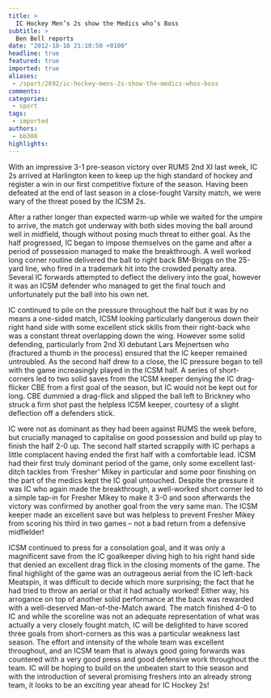 ```yaml
---
title: >
  IC Hockey Men’s 2s show the Medics who’s Boss
subtitle: >
  Ben Bell reports
date: "2012-10-18 21:10:50 +0100"
headline: true
featured: true
imported: true
aliases:
 - /sport/2692/ic-hockey-mens-2s-show-the-medics-whos-boss
comments:
categories:
 - sport
tags:
 - imported
authors:
 - bb308
highlights:
---
```


With an impressive 3-1 pre-season victory over RUMS 2nd XI last week, IC 2s arrived at Harlington keen to keep up the high standard of hockey and register a win in our first competitive fixture of the season. Having been defeated at the end of last season in a close-fought Varsity match, we were wary of the threat posed by the ICSM 2s.

After a rather longer than expected warm-up while we waited for the umpire to arrive, the match got underway with both sides moving the ball around well in midfield, though without posing much threat to either goal. As the half progressed, IC began to impose themselves on the game and after a period of possession managed to make the breakthrough. A well worked long corner routine delivered the ball to right back BM-Briggs on the 25-yard line, who fired in a trademark hit into the crowded penalty area. Several IC forwards attempted to deflect the delivery into the goal, however it was an ICSM defender who managed to get the final touch and unfortunately put the ball into his own net.

IC continued to pile on the pressure throughout the half but it was by no means a one-sided match, ICSM looking particularly dangerous down their right hand side with some excellent stick skills from their right-back who was a constant threat overlapping down the wing. However some solid defending, particularly from 2nd XI debutant Lars Mejnertsen who (fractured a thumb in the process) ensured that the IC keeper remained untroubled. As the second half drew to a close, the IC pressure began to tell with the game increasingly played in the ICSM half. A series of short-corners led to two solid saves from the ICSM keeper denying the IC drag-flicker CBE from a first goal of the season, but IC would not be kept out for long. CBE dummied a drag-flick and slipped the ball left to Brickney who struck a firm shot past the helpless ICSM keeper, courtesy of a slight deflection off a defenders stick.

IC were not as dominant as they had been against RUMS the week before, but crucially managed to capitalise on good possession and build up play to finish the half 2-0 up. The second half started scrappily with IC perhaps a little complacent having ended the first half with a comfortable lead. ICSM had their first truly dominant period of the game, only some excellent last-ditch tackles from ‘Fresher’ Mikey in particular and some poor finishing on the part of the medics kept the IC goal untouched. Despite the pressure it was IC who again made the breakthrough, a well-worked short corner led to a simple tap-in for Fresher Mikey to make it 3-0 and soon afterwards the victory was confirmed by another goal from the very same man. The ICSM keeper made an excellent save but was helpless to prevent Fresher Mikey from scoring his third in two games – not a bad return from a defensive midfielder!

ICSM continued to press for a consolation goal, and it was only a magnificent save from the IC goalkeeper diving high to his right hand side that denied an excellent drag flick in the closing moments of the game. The final highlight of the game was an outrageous aerial from the IC left-back Meatspin, it was difficult to decide which more surprising; the fact that he had tried to throw an aerial or that it had actually worked! Either way, his arrogance on top of another solid performance at the back was rewarded with a well-deserved Man-of-the-Match award. The match finished 4-0 to IC and while the scoreline was not an adequate representation of what was actually a very closely fought match, IC will be delighted to have scored three goals from short-corners as this was a particular weakness last season. The effort and intensity of the whole team was excellent throughout, and an ICSM team that is always good going forwards was countered with a very good press and good defensive work throughout the team. IC will be hoping to build on the unbeaten start to thie season and with the introduction of several promising freshers into an already strong team, it looks to be an exciting year ahead for IC Hockey 2s!
